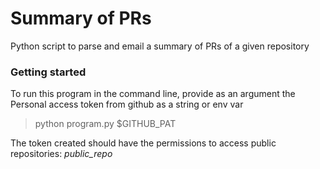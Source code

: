 # Summary of PRs
Python script to parse and email a summary of PRs of a given repository

### Getting started

To run this program in the command line, provide as an argument the Personal access token from github as a string or env var

> python program.py $GITHUB_PAT

The token created should have the permissions to access public repositories: *public_repo* 